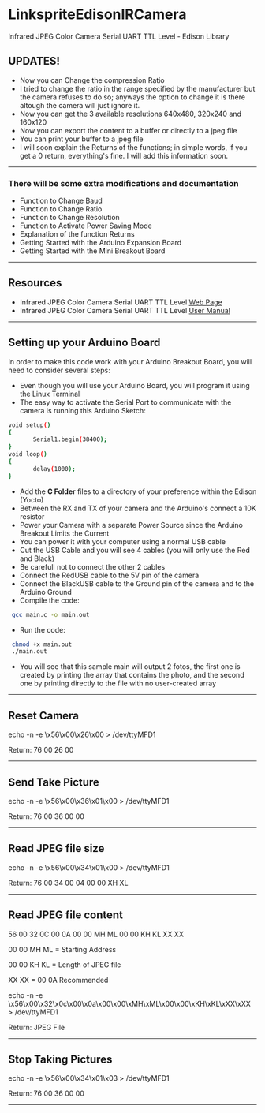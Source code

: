# LinkspriteEdisonIRCamera
Infrared JPEG Color Camera Serial UART TTL Level - Edison Library

UPDATES!
-------------
 - Now you can Change the compression Ratio 
  - I tried to change the ratio in the range specified by the manufacturer but the camera refuses to do so; anyways the option to change it is there altough the camera will just ignore it.
 - Now you can get the 3 available resolutions 640x480, 320x240 and 160x120
 - Now you can export the content to a buffer or directly to a jpeg file
 - You can print your buffer to a jpeg file
 - I will soon explain the Returns of the functions; in simple words, if you get a 0 return, everything's fine. I will add this information soon.

----------

### There will be some extra modifications and documentation

 - Function to Change Baud
 - Function to Change Ratio
 - Function to Change Resolution
 - Function to Activate Power Saving Mode
 - Explanation of the function Returns
 - Getting Started with the Arduino Expansion Board
 - Getting Started with the Mini Breakout Board
 
----------

Resources
-------------
 - Infrared JPEG Color Camera Serial UART TTL Level [Web Page](http://store.linksprite.com/infrared-jpeg-color-camera-serial-uart-ttl-level/)
 - Infrared JPEG Color Camera Serial UART TTL Level [User Manual ](http://www.linksprite.com/upload/file/1291522825.pdf)


----------

Setting up your Arduino Board
-------------
In order to make this code work with your Arduino Breakout Board, you will need to consider several steps:
 - Even though you will use your Arduino Board, you will program it using the Linux Terminal
- The easy way to activate the Serial Port to communicate with the camera is running this Arduino Sketch:
```sh
void setup() 
{  
       Serial1.begin(38400); 
}  
void loop() 
{  
       delay(1000);      
}  
```
 - Add the **C Folder** files to a directory of your preference within the Edison (Yocto)
 - Between the RX and TX of your camera and the Arduino's connect a 10K resistor
 - Power your Camera with a separate Power Source since the Arduino Breakout Limits the Current
 - You can power it with your computer using a normal USB cable
 - Cut the USB Cable and you will see 4 cables (you will only use the Red and Black)
  - Be carefull not to connect the other 2 cables
 - Connect the RedUSB cable to the 5V pin of the camera
 - Connect the BlackUSB cable to the Ground pin of the camera and to the Arduino Ground
 - Compile the code:
```sh
 gcc main.c -o main.out
```
 - Run the code:
```sh
 chmod +x main.out
 ./main.out
```
 - You will see that this sample main will output 2 fotos, the first one is created by printing the array that contains the photo, and the second one by printing directly to the file with no user-created array


 
----------

Reset Camera
-------------
echo -n -e \\x56\\x00\\x26\\x00 > /dev/ttyMFD1

Return: 76 00 26 00

----------
Send Take Picture
-------------
echo -n -e \\x56\\x00\\x36\\x01\\x00 > /dev/ttyMFD1

Return: 76 00 36 00 00 

----------
Read JPEG file size
-------------
echo -n -e \\x56\\x00\\x34\\x01\\x00 > /dev/ttyMFD1

Return: 76 00 34 00 04 00 00 XH XL

----------
Read JPEG file content
-------------
56 00 32 0C 00 0A 00 00 MH ML 00 00 KH KL XX XX 

00 00 MH ML = Starting Address

00 00 KH KL = Length of JPEG file 

XX XX = 00 0A	Recommended

echo -n -e \\x56\\x00\\x32\\x0c\\x00\\x0a\\x00\\x00\\xMH\\xML\\x00\\x00\\xKH\\xKL\\xXX\\xXX > /dev/ttyMFD1

Return: JPEG File

----------
Stop Taking Pictures
-------------
echo -n -e \\x56\\x00\\x34\\x01\\x03 > /dev/ttyMFD1

Return: 76 00 36 00 00 

----------




